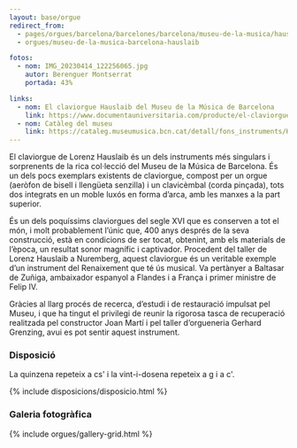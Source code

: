 ```yaml
---
layout: base/orgue
redirect_from:
  - pages/orgues/barcelona/barcelones/barcelona/museu-de-la-musica/hauslaib
  - orgues/museu-de-la-musica-barcelona-hauslaib

fotos:
  - nom: IMG_20230414_122256065.jpg
    autor: Berenguer Montserrat
    portada: 43%

links:
  - nom: El claviorgue Hauslaib del Museu de la Música de Barcelona
    link: https://www.documentauniversitaria.com/producte/el-claviorgue-hauslaib-del-museu-de-la-msica-de-barcelona-the-hauslaib-claviorgan-in-the-museu-de-la-msica-de-barcelona-el-clavirgano-hauslaib-del-museu-de-la-msica-de-barc/
  - nom: Catàleg del museu
    link: https://cataleg.museumusica.bcn.cat/detall/fons_instruments/H309140/
---
```


El claviorgue de Lorenz Hauslaib és un dels instruments més singulars i sorprenents de la rica col·lecció del Museu de
la Música de Barcelona. És un dels pocs exemplars existents de claviorgue, compost per un orgue (aeròfon de bisell i 
llengüeta senzilla) i un clavicèmbal (corda pinçada), tots dos integrats en un moble luxós en forma d’arca, amb les 
manxes a la part superior.

És un dels poquíssims claviorgues del segle XVI que es conserven a tot el món, i molt probablement l’únic que, 400 anys
després de la seva construcció, està en condicions de ser tocat, obtenint, amb els materials de l’època, un resultat sonor
magnífic i captivador. Procedent del taller de Lorenz Hauslaib a Nuremberg, aquest claviorgue és un veritable exemple 
d’un instrument del Renaixement que té ús musical. Va pertànyer a Baltasar de Zuñiga, ambaixador espanyol a Flandes i 
a França i primer ministre de Felip IV. 

Gràcies al llarg procés de recerca, d’estudi i de restauració impulsat pel Museu, i que ha tingut el privilegi de 
reunir la rigorosa tasca de recuperació realitzada pel constructor Joan Martí i pel taller d’orgueneria Gerhard Grenzing, 
avui es pot sentir aquest instrument. 

### Disposició

La quinzena repeteix a cs' i la vint-i-dosena repeteix a g i a c'. 

{% include disposicions/disposicio.html %}

### Galeria fotogràfica

{% include orgues/gallery-grid.html %}
